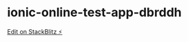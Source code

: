 # ionic-online-test-app-dbrddh

[Edit on StackBlitz ⚡️](https://stackblitz.com/edit/ionic-online-test-app-5fjnch)